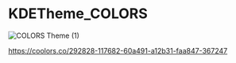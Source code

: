 # KDETheme_COLORS

![COLORS Theme (1)](https://user-images.githubusercontent.com/9989476/199343739-da27083f-9ac3-444f-a867-9df50dfbaa48.png)

https://coolors.co/292828-117682-60a491-a12b31-faa847-367247
